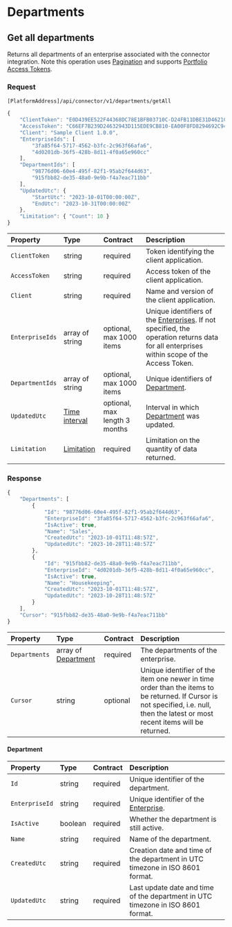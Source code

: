 # Departments

## Get all departments

Returns all departments of an enterprise associated with the connector integration.
Note this operation uses [Pagination](../guidelines/pagination.md) and supports [Portfolio Access Tokens](../guidelines/multi-property.md).

### Request

`[PlatformAddress]/api/connector/v1/departments/getAll`

```javascript
{
    "ClientToken": "E0D439EE522F44368DC78E1BFB03710C-D24FB11DBE31D4621C4817E028D9E1D",
    "AccessToken": "C66EF7B239D24632943D115EDE9CB810-EA00F8FD8294692C940F6B5A8F9453D",
    "Client": "Sample Client 1.0.0",
    "EnterpriseIds": [
        "3fa85f64-5717-4562-b3fc-2c963f66afa6",
        "4d0201db-36f5-428b-8d11-4f0a65e960cc"
    ],
    "DepartmentIds": [
        "98776d06-60e4-495f-82f1-95ab2f644d63",
        "915fbb82-de35-48a0-9e9b-f4a7eac711bb"
    ],
    "UpdatedUtc": {
        "StartUtc": "2023-10-01T00:00:00Z",
        "EndUtc": "2023-10-31T00:00:00Z"
    },
    "Limitation": { "Count": 10 }
}
```

| Property | Type | Contract | Description |
| :-- | :-- | :-- | :-- |
| `ClientToken` | string | required | Token identifying the client application. |
| `AccessToken` | string | required | Access token of the client application. |
| `Client` | string | required | Name and version of the client application. |
| `EnterpriseIds` | array of string | optional, max 1000 items | Unique identifiers of the [Enterprises](enterprises.md#enterprise). If not specified, the operation returns data for all enterprises within scope of the Access Token. |
| `DepartmentIds` | array of string | optional, max 1000 items | Unique identifiers of [Department](#department). |
| `UpdatedUtc` | [Time interval](_objects.md#time-interval) | optional, max length 3 months | Interval in which [Department](#department) was updated. |
| `Limitation` | [Limitation](../guidelines/pagination.md#limitation) | required | Limitation on the quantity of data returned. |

### Response

```javascript
{
    "Departments": [
        {
            "Id": "98776d06-60e4-495f-82f1-95ab2f644d63",
            "EnterpriseId": "3fa85f64-5717-4562-b3fc-2c963f66afa6",
            "IsActive": true,
            "Name": "Sales",
            "CreatedUtc": "2023-10-01T11:48:57Z",
            "UpdatedUtc": "2023-10-28T11:48:57Z"
        },
        {
            "Id": "915fbb82-de35-48a0-9e9b-f4a7eac711bb",
            "EnterpriseId": "4d0201db-36f5-428b-8d11-4f0a65e960cc",
            "IsActive": true,
            "Name": "Housekeeping",
            "CreatedUtc": "2023-10-01T11:48:57Z",
            "UpdatedUtc": "2023-10-28T11:48:57Z"
        }
    ],
    "Cursor": "915fbb82-de35-48a0-9e9b-f4a7eac711bb"
}
```

| Property | Type | Contract | Description |
| :-- | :-- | :-- | :-- |
| `Departments` | array of [Department](#department) | required | The departments of the enterprise. |
| `Cursor` | string | optional | Unique identifier of the item one newer in time order than the items to be returned. If Cursor is not specified, i.e. null, then the latest or most recent items will be returned. |

#### Department

| Property | Type | Contract | Description |
| :-- | :-- | :-- | :-- |
| `Id` | string | required | Unique identifier of the department. |
| `EnterpriseId` | string | required | Unique identifier of the [Enterprise](enterprises.md#enterprise). |
| `IsActive` | boolean | required | Whether the department is still active. |
| `Name` | string | required | Name of the department. |
| `CreatedUtc` | string | required | Creation date and time of the department in UTC timezone in ISO 8601 format. |
| `UpdatedUtc` | string | required | Last update date and time of the department in UTC timezone in ISO 8601 format. |

